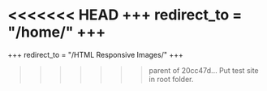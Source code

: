 <<<<<<< HEAD
+++ redirect_to = "/home/" +++
=======
+++ redirect_to = "/HTML Responsive Images/" +++
>>>>>>> parent of 20cc47d... Put test site in root folder.
